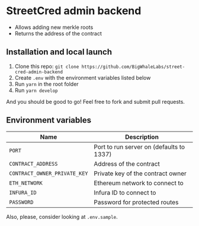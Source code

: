 # StreetCred admin backend

- Allows adding new merkle roots
- Returns the address of the contract

## Installation and local launch

1. Clone this repo: `git clone https://github.com/BigWhaleLabs/street-cred-admin-backend`
2. Create `.env` with the environment variables listed below
3. Run `yarn` in the root folder
4. Run `yarn develop`

And you should be good to go! Feel free to fork and submit pull requests.

## Environment variables

| Name                         | Description                              |
| ---------------------------- | ---------------------------------------- |
| `PORT`                       | Port to run server on (defaults to 1337) |
| `CONTRACT_ADDRESS`           | Address of the contract                  |
| `CONTRACT_OWNER_PRIVATE_KEY` | Private key of the contract owner        |
| `ETH_NETWORK`                | Ethereum network to connect to           |
| `INFURA_ID`                  | Infura ID to connect to                  |
| `PASSWORD`                   | Password for protected routes            |

Also, please, consider looking at `.env.sample`.
